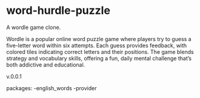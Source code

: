 
# word-hurdle-puzzle
A wordle game clone.

Wordle is a popular online word puzzle game where players try to guess a five-letter word within six attempts.
Each guess provides feedback, with colored tiles indicating correct letters and their positions. 
The game blends strategy and vocabulary skills, offering a fun, daily mental challenge that’s both addictive and educational.

v.0.0.1

packages:
	  -english_words
	  -provider
 
